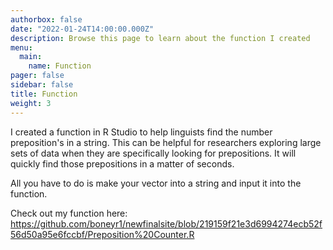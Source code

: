 ```yaml
---
authorbox: false
date: "2022-01-24T14:00:00.000Z"
description: Browse this page to learn about the function I created 
menu:
  main:
    name: Function
pager: false
sidebar: false
title: Function 
weight: 3
---
```


I created a function in R Studio to help linguists find the number preposition's in a string. This can be helpful for researchers exploring large sets of data when they are specifically looking for prepositions. It will quickly find those prepositions in a matter of seconds.

All you have to do is make your vector into a string and input it into the function.

Check out my function here: https://github.com/boneyr1/newfinalsite/blob/219159f21e3d6994274ecb52f56d50a95e6fccbf/Preposition%20Counter.R 

